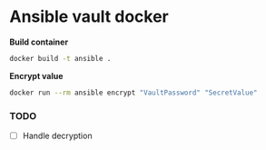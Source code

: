 # Ansible vault docker

**Build container**

```bash
docker build -t ansible .
```

**Encrypt value**
```bash
docker run --rm ansible encrypt "VaultPassword" "SecretValue"
```

### TODO
- [ ] Handle decryption

[//]: # (**Decrypt value**)

[//]: # (```bash)

[//]: # (docker run --rm ansible decrypt "VaultPassword" "!vault|....")

[//]: # (```)